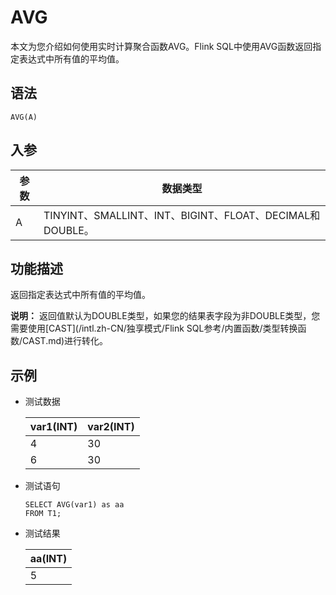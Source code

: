 # AVG

本文为您介绍如何使用实时计算聚合函数AVG。Flink SQL中使用AVG函数返回指定表达式中所有值的平均值。

## 语法

```
AVG(A)
```

## 入参

|参数|数据类型|
|--|----|
|A|TINYINT、SMALLINT、INT、BIGINT、FLOAT、DECIMAL和DOUBLE。|

## 功能描述

返回指定表达式中所有值的平均值。

**说明：** 返回值默认为DOUBLE类型，如果您的结果表字段为非DOUBLE类型，您需要使用[CAST](/intl.zh-CN/独享模式/Flink SQL参考/内置函数/类型转换函数/CAST.md)进行转化。

## 示例

-   测试数据

    |var1\(INT\)|var2\(INT\)|
    |-----------|-----------|
    |4|30|
    |6|30|

-   测试语句

    ```
    SELECT AVG(var1) as aa
    FROM T1;     
    ```

-   测试结果

    |aa\(INT\)|
    |---------|
    |5|



